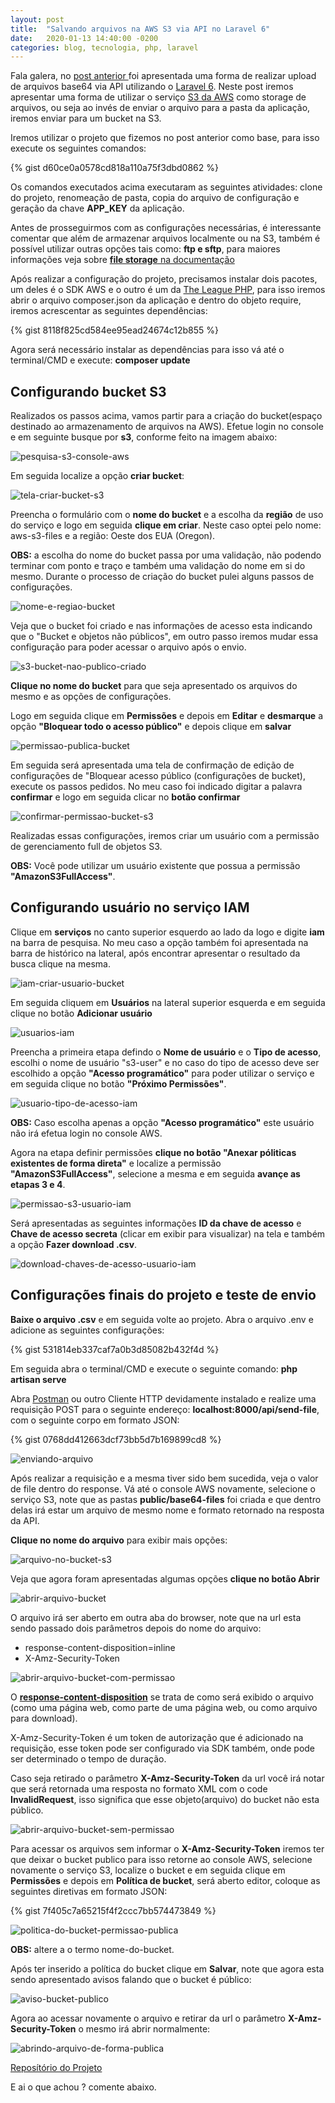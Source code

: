 ```yaml
---
layout: post
title:  "Salvando arquivos na AWS S3 via API no Laravel 6"
date:   2020-01-13 14:40:00 -0200
categories: blog, tecnologia, php, laravel
---
```


Fala galera, no <a href="https://bit.ly/2RbKGRA" target="__blank">post anterior </a> foi apresentada uma forma de realizar
upload de arquivos base64 via API utilizando o <a href="https://laravel.com/docs/6.x/" target="__blank">Laravel 6</a>. Neste
post iremos apresentar uma forma de utilizar o serviço <a href="https://aws.amazon.com/pt/s3/" target="__blank">S3 da AWS</a> como storage de arquivos, ou seja ao invés de enviar o arquivo para a pasta da aplicação, iremos enviar para um bucket na S3. 

Iremos utilizar o projeto que fizemos no post anterior como base, para isso execute os seguintes comandos:

{% gist d60ce0a0578cd818a110a75f3dbd0862 %}

Os comandos executados acima executaram as seguintes atividades: clone do projeto, renomeação de pasta, copia do arquivo de configuração e geração da chave **APP_KEY** da aplicação.

Antes de prosseguirmos com as configurações necessárias, é interessante comentar que além de armazenar arquivos localmente ou na S3, também é possível utilizar outras opções tais como: **ftp e sftp**, para maiores informações veja sobre <a href="https://laravel.com/docs/6.x/filesystem#driver-prerequisites" target="__blank">**file storage** na documentação</a>

Após realizar a configuração do projeto, precisamos instalar dois pacotes, um deles é o SDK AWS e o outro é um da <a href="https://thephpleague.com/pt-br/" target="__blank">The League PHP</a>, para isso iremos abrir o arquivo composer.json da aplicação e dentro do objeto require, iremos acrescentar as seguintes dependências:

{% gist 8118f825cd584ee95ead24674c12b855 %}

Agora será necessário instalar as dependências para isso vá até o terminal/CMD e execute: **composer update**

## Configurando bucket S3
Realizados os passos acima, vamos partir para a criação do bucket(espaço destinado ao armazenamento de arquivos na AWS). Efetue login no console e em seguinte busque por **s3**, conforme feito na imagem abaixo:

![pesquisa-s3-console-aws](/assets/img/posts/salvando-arquivos-via-api-aws-s3-laravel-6/1-pesquisa-s3-console-aws.png)

Em seguida localize a opção **criar bucket**:

![tela-criar-bucket-s3](/assets/img/posts/salvando-arquivos-via-api-aws-s3-laravel-6/2-tela-criar-bucket-s3.png)

Preencha o formulário com o **nome do bucket** e a escolha da **região** de uso do serviço e logo em seguida **clique em criar**. Neste caso optei pelo nome: aws-s3-files e a região: Oeste dos EUA (Oregon). 

**OBS:** a escolha do nome do bucket passa por uma validação, não podendo terminar com ponto e traço e também uma validação do nome em si do mesmo. Durante o processo de criação do bucket pulei alguns passos de configurações.

![nome-e-regiao-bucket](/assets/img/posts/salvando-arquivos-via-api-aws-s3-laravel-6/3-nome-e-regiao-bucket.png)

Veja que o bucket foi criado e nas informações de acesso esta indicando que o "Bucket e objetos não públicos", em outro passo iremos mudar essa configuração para poder acessar o arquivo após o envio. 

![s3-bucket-nao-publico-criado](/assets/img/posts/salvando-arquivos-via-api-aws-s3-laravel-6/4-s3-bucket-nao-publico-criado.png)

**Clique no nome do bucket** para que seja apresentado os arquivos do mesmo e as opções de configurações.

Logo em seguida clique em **Permissões** e depois em **Editar** e **desmarque** a opção **"Bloquear todo o acesso público"** e depois clique em **salvar**


![permissao-publica-bucket](/assets/img/posts/salvando-arquivos-via-api-aws-s3-laravel-6/5-permissao-publica-bucket.png)

Em seguida será apresentada uma tela de confirmação de edição de configurações de "Bloquear acesso público (configurações de bucket), execute os passos pedidos. No meu caso foi indicado digitar a palavra **confirmar** e logo em seguida clicar no **botão confirmar**

![confirmar-permissao-bucket-s3](/assets/img/posts/salvando-arquivos-via-api-aws-s3-laravel-6/6-confirmar-permissao-bucket-s3.png)

Realizadas essas configurações, iremos criar um usuário com a permissão de gerenciamento full de objetos S3.

**OBS:** Você pode utilizar um usuário existente que possua a permissão **"AmazonS3FullAccess"**.

## Configurando usuário no serviço IAM

Clique em **serviços** no canto superior esquerdo ao lado da logo e digite **iam** na barra de pesquisa. No meu caso a opção também foi apresentada na barra de histórico na lateral, após encontrar apresentar o resultado da busca clique na mesma.

![iam-criar-usuario-bucket](/assets/img/posts/salvando-arquivos-via-api-aws-s3-laravel-6/7-iam-criar-usuario-bucket.png)

Em seguida cliquem em **Usuários** na lateral superior esquerda e em seguida clique no botão **Adicionar usuário**

![usuarios-iam](/assets/img/posts/salvando-arquivos-via-api-aws-s3-laravel-6/8-usuarios-iam.png)

Preencha a primeira etapa defindo o **Nome de usuário** e o **Tipo de acesso**, escolhi o nome de usuário "s3-user" e no caso do tipo de acesso deve ser escolhido a opção **"Acesso programático"** para poder utilizar o serviço e em seguida clique no botão **"Próximo Permissões"**. 

![usuario-tipo-de-acesso-iam](/assets/img/posts/salvando-arquivos-via-api-aws-s3-laravel-6/9-usuario-tipo-de-acesso-iam.png)

**OBS:** Caso escolha apenas a opção **"Acesso programático"** este usuário não irá efetua login no console AWS.

Agora na etapa definir permissões **clique no botão "Anexar póliticas existentes de forma direta"** e localize a permissão **"AmazonS3FullAccess"**, selecione a mesma e em seguida **avançe as etapas 3 e 4**. 

![permissao-s3-usuario-iam](/assets/img/posts/salvando-arquivos-via-api-aws-s3-laravel-6/10-permissao-s3-usuario-iam.png)

Será apresentadas as seguintes informações **ID da chave de acesso** e **Chave de acesso secreta** (clicar em exibir para visualizar) na tela e também a opção **Fazer download .csv**. 

![download-chaves-de-acesso-usuario-iam](/assets/img/posts/salvando-arquivos-via-api-aws-s3-laravel-6/11-download-chaves-de-acesso-usuario-iam.png)

## Configurações finais do projeto e teste de envio 

**Baixe o arquivo .csv** e em seguida volte ao projeto. Abra o arquivo .env e adicione as seguintes configurações:

{% gist 531814eb337caf7a0b3d85082b432f4d %}

Em seguida abra o terminal/CMD e execute o seguinte comando: **php artisan serve**

Abra <a href="https://www.getpostman.com/" target="__blank">Postman</a> ou outro Cliente HTTP devidamente instalado e realize uma requisição POST para o seguinte endereço: **localhost:8000/api/send-file**, com o seguinte corpo em formato JSON:

{% gist 0768dd412663dcf73bb5d7b169899cd8 %}


![enviando-arquivo](/assets/img/posts/salvando-arquivos-via-api-aws-s3-laravel-6/12-enviando-arquivo.png)


Após realizar a requisição e a mesma tiver sido bem sucedida, veja o valor de file dentro do response. Vá até o console AWS novamente, selecione o serviço S3, note que as pastas **public/base64-files** foi criada e que dentro delas irá estar um arquivo de mesmo nome e formato retornado na resposta da API. 

**Clique no nome do arquivo** para exibir mais opções: 

![arquivo-no-bucket-s3](/assets/img/posts/salvando-arquivos-via-api-aws-s3-laravel-6/13-arquivo-no-bucket-s3.png)

Veja que agora foram apresentadas algumas opções **clique no botão Abrir**

![abrir-arquivo-bucket](/assets/img/posts/salvando-arquivos-via-api-aws-s3-laravel-6/13-1-abrir-arquivo-bucket.png)

O arquivo irá ser aberto em outra aba do browser, note que na url esta sendo passado dois parâmetros depois do nome do arquivo: 

- response-content-disposition=inline
- X-Amz-Security-Token


![abrir-arquivo-bucket-com-permissao](/assets/img/posts/salvando-arquivos-via-api-aws-s3-laravel-6/14-1-abrir-arquivo-bucket-com-permissao.png)

O <a href="https://developer.mozilla.org/en-US/docs/Web/HTTP/Headers/Content-Disposition" target="__blank">**response-content-disposition**</a> se trata de como será exibido o arquivo (como uma página web, como parte de uma página web, ou como arquivo para download). 

X-Amz-Security-Token é um token de autorização que é adicionado na requisição, esse token pode ser configurado via SDK também, onde pode ser determinado o tempo de duração. 

Caso seja retirado o parâmetro **X-Amz-Security-Token** da url você irá notar que será retornada uma resposta no formato XML com o code **InvalidRequest**, isso significa que esse objeto(arquivo) do bucket não esta público.

![abrir-arquivo-bucket-sem-permissao](/assets/img/posts/salvando-arquivos-via-api-aws-s3-laravel-6/14-2-abrir-arquivo-bucket-sem-permissao.png)

Para acessar os arquivos sem informar o **X-Amz-Security-Token** iremos ter que deixar o bucket publico para isso retorne ao console AWS, selecione novamente o serviço S3, localize o bucket e em seguida clique em **Permissões** e depois em **Política de bucket**, será aberto editor, coloque as seguintes diretivas em formato JSON:

{% gist 7f405c7a65215f4f2ccc7bb574473849 %}

![politica-do-bucket-permissao-publica](/assets/img/posts/salvando-arquivos-via-api-aws-s3-laravel-6/15-politica-do-bucket-permissao-publica.png)

**OBS:** altere a o termo nome-do-bucket.

Após ter inserido a política do bucket clique em **Salvar**, note que agora esta sendo apresentado avisos falando que o bucket é público:

![aviso-bucket-publico](/assets/img/posts/salvando-arquivos-via-api-aws-s3-laravel-6/16-aviso-bucket-publico.png)

Agora ao acessar novamente o arquivo e retirar da url o parâmetro **X-Amz-Security-Token** o mesmo irá abrir normalmente:

![abrindo-arquivo-de-forma-publica](/assets/img/posts/salvando-arquivos-via-api-aws-s3-laravel-6/17-abrindo-arquivo-de-forma-publica.png)

<a href="https://github.com/paulodutra/salvando-arquivos-aws-s3-via-api-laravel-6" target="__blank">Reposítório do Projeto</a>

E ai o que achou ? comente abaixo.






